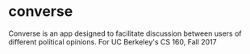 # converse
Converse is an app designed to facilitate discussion between users of different political opinions. For UC Berkeley's CS 160, Fall 2017
